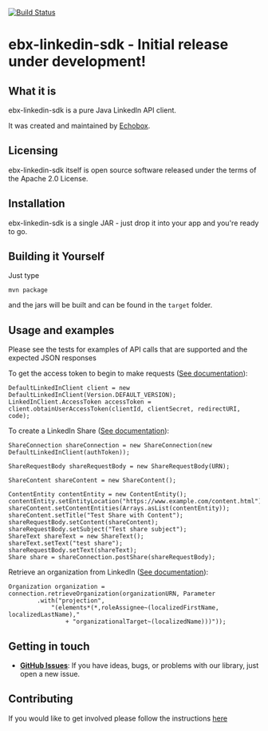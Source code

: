[![Build Status](https://travis-ci.org/ebx/ebx-linkedin-sdk.svg?branch=master)](https://travis-ci.org/ebx/ebx-linkedin-sdk)

# ebx-linkedin-sdk - Initial release under development!

## What it is

ebx-linkedin-sdk is a pure Java LinkedIn API client.

It was created and maintained by [Echobox](http://echobox.com).

## Licensing

ebx-linkedin-sdk itself is open source software released under the terms of the Apache 2.0 License.

## Installation

ebx-linkedin-sdk is a single JAR - just drop it into your app and you're ready to go.

## Building it Yourself

Just type

    mvn package
    
and the jars will be built and can be found in the `target` folder. 

## Usage and examples

Please see the tests for examples of API calls that are supported and the expected JSON responses

To get the access token to begin to make requests ([See
documentation](https://docs.microsoft.com/en-us/linkedin/shared/authentication/authorization-code-flow?context=linkedin/marketing/context])):

    DefaultLinkedInClient client = new DefaultLinkedInClient(Version.DEFAULT_VERSION);
    LinkedInClient.AccessToken accessToken = client.obtainUserAccessToken(clientId, clientSecret, redirectURI, code);

To create a LinkedIn Share
([See documentation](https://docs.microsoft.com/en-us/linkedin/marketing/integrations/community-management/shares/share-api#post-shares)):

    ShareConnection shareConnection = new ShareConnection(new DefaultLinkedInClient(authToken));
    
    ShareRequestBody shareRequestBody = new ShareRequestBody(URN);
    
    ShareContent shareContent = new ShareContent();
    
    ContentEntity contentEntity = new ContentEntity();
    contentEntity.setEntityLocation("https://www.example.com/content.html");
    shareContent.setContentEntities(Arrays.asList(contentEntity));
    shareContent.setTitle("Test Share with Content");
    shareRequestBody.setContent(shareContent);
    shareRequestBody.setSubject("Test share subject");
    ShareText shareText = new ShareText();
    shareText.setText("test share");
    shareRequestBody.setText(shareText);
    Share share = shareConnection.postShare(shareRequestBody);

Retrieve an organization from LinkedIn ([See documentation](https://docs.microsoft.com/en-us/linkedin/marketing/integrations/community-management/organizations/organization-lookup-api#retrieve-organizations)):
    
    Organization organization = connection.retrieveOrganization(organizationURN, Parameter
            .with("projection",
                "(elements*(*,roleAssignee~(localizedFirstName, localizedLastName),"
                    + "organizationalTarget~(localizedName)))"));

## Getting in touch

* **[GitHub Issues](https://github.com/ebx/ebx-linkedin-sdk/issues/new)**: If you have ideas, bugs, or problems with our library, just open a new issue.

## Contributing

If you would like to get involved please follow the instructions [here](https://github.com/ebx/ebx-linkedin-sdk/tree/master/CONTRIBUTING.md)
